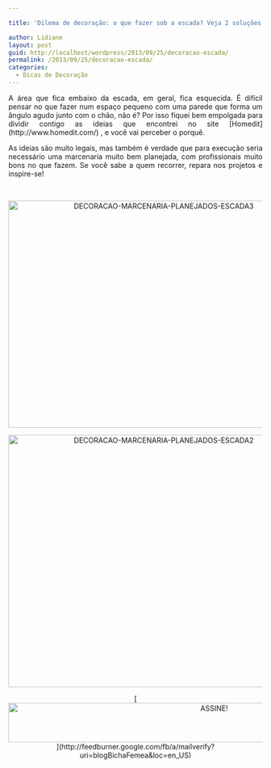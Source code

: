 ```yaml
---

title: 'Dilema de decoração: o que fazer sob a escada? Veja 2 soluções.'

author: Lidiane
layout: post
guid: http://localhost/wordpress/2013/09/25/decoracao-escada/
permalink: /2013/09/25/decoracao-escada/
categories:
  - Dicas de Decoração
---
```

<p style="text-align: justify;">
  A área que fica embaixo da escada, em geral, fica esquecida. É difícil pensar no que fazer num espaço pequeno com uma parede que forma um ângulo agudo junto com o chão, não é? Por isso fiquei bem empolgada para dividir contigo as ideias que encontrei no site [Homedit](http://www.homedit.com/) , e você vai perceber o porquê.
</p>

<p style="text-align: justify;" align="justify">
  As ideias são muito legais, mas também é verdade que para execução seria necessário uma marcenaria muito bem planejada, com profissionais muito bons no que fazem. Se você sabe a quem recorrer, repara nos projetos e inspire-se!
</p>

&nbsp;

<p align="center">
  <a href="http://www.trololodemulher.com.br/blog/wp-content/uploads/2013/09/DECORACAO-MARCENARIA-PLANEJADOS-ESCADA3.jpg"><img class="alignnone size-full wp-image-9792" src="http://www.trololodemulher.com.br/blog/wp-content/uploads/2013/09/DECORACAO-MARCENARIA-PLANEJADOS-ESCADA3.jpg" alt="DECORACAO-MARCENARIA-PLANEJADOS-ESCADA3" width="600" height="450" /></a>
</p>

<p align="center">
  <a href="http://www.trololodemulher.com.br/blog/wp-content/uploads/2013/09/DECORACAO-MARCENARIA-PLANEJADOS-ESCADA2.jpg"><img class="alignnone size-full wp-image-9791" src="http://www.trololodemulher.com.br/blog/wp-content/uploads/2013/09/DECORACAO-MARCENARIA-PLANEJADOS-ESCADA2.jpg" alt="DECORACAO-MARCENARIA-PLANEJADOS-ESCADA2" width="600" height="500" /></a>
</p>

<p align="center">
  [<img class="alignnone size-full wp-image-10439" src="http://www.trololodemulher.com.br/blog/wp-content/uploads/2014/09/ASSINE.png" alt="ASSINE!" width="800" height="78" />](http://feedburner.google.com/fb/a/mailverify?uri=blogBichaFemea&loc=en_US) 
</p>

&nbsp;